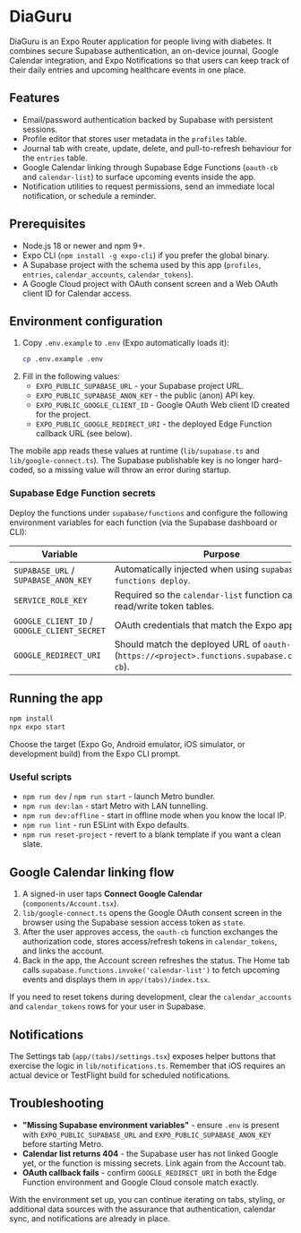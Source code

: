 # DiaGuru

DiaGuru is an Expo Router application for people living with diabetes. It combines secure Supabase authentication, an on-device journal, Google Calendar integration, and Expo Notifications so that users can keep track of their daily entries and upcoming healthcare events in one place.

## Features
- Email/password authentication backed by Supabase with persistent sessions.
- Profile editor that stores user metadata in the `profiles` table.
- Journal tab with create, update, delete, and pull-to-refresh behaviour for the `entries` table.
- Google Calendar linking through Supabase Edge Functions (`oauth-cb` and `calendar-list`) to surface upcoming events inside the app.
- Notification utilities to request permissions, send an immediate local notification, or schedule a reminder.

## Prerequisites
- Node.js 18 or newer and npm 9+.
- Expo CLI (`npm install -g expo-cli`) if you prefer the global binary.
- A Supabase project with the schema used by this app (`profiles`, `entries`, `calendar_accounts`, `calendar_tokens`).
- A Google Cloud project with OAuth consent screen and a Web OAuth client ID for Calendar access.

## Environment configuration
1. Copy `.env.example` to `.env` (Expo automatically loads it):
   ```bash
   cp .env.example .env
   ```
2. Fill in the following values:
   - `EXPO_PUBLIC_SUPABASE_URL` - your Supabase project URL.
   - `EXPO_PUBLIC_SUPABASE_ANON_KEY` - the public (anon) API key.
   - `EXPO_PUBLIC_GOOGLE_CLIENT_ID` - Google OAuth Web client ID created for the project.
   - `EXPO_PUBLIC_GOOGLE_REDIRECT_URI` - the deployed Edge Function callback URL (see below).

The mobile app reads these values at runtime (`lib/supabase.ts` and `lib/google-connect.ts`). The Supabase publishable key is no longer hard-coded, so a missing value will throw an error during startup.

### Supabase Edge Function secrets
Deploy the functions under `supabase/functions` and configure the following environment variables for each function (via the Supabase dashboard or CLI):

| Variable | Purpose |
| --- | --- |
| `SUPABASE_URL` / `SUPABASE_ANON_KEY` | Automatically injected when using `supabase functions deploy`. |
| `SERVICE_ROLE_KEY` | Required so the `calendar-list` function can read/write token tables. |
| `GOOGLE_CLIENT_ID` / `GOOGLE_CLIENT_SECRET` | OAuth credentials that match the Expo app. |
| `GOOGLE_REDIRECT_URI` | Should match the deployed URL of `oauth-cb` (`https://<project>.functions.supabase.co/oauth-cb`). |

## Running the app
```bash
npm install
npx expo start
```
Choose the target (Expo Go, Android emulator, iOS simulator, or development build) from the Expo CLI prompt.

### Useful scripts
- `npm run dev` / `npm run start` - launch Metro bundler.
- `npm run dev:lan` - start Metro with LAN tunnelling.
- `npm run dev:offline` - start in offline mode when you know the local IP.
- `npm run lint` - run ESLint with Expo defaults.
- `npm run reset-project` - revert to a blank template if you want a clean slate.

## Google Calendar linking flow
1. A signed-in user taps **Connect Google Calendar** (`components/Account.tsx`).
2. `lib/google-connect.ts` opens the Google OAuth consent screen in the browser using the Supabase session access token as `state`.
3. After the user approves access, the `oauth-cb` function exchanges the authorization code, stores access/refresh tokens in `calendar_tokens`, and links the account.
4. Back in the app, the Account screen refreshes the status. The Home tab calls `supabase.functions.invoke('calendar-list')` to fetch upcoming events and displays them in `app/(tabs)/index.tsx`.

If you need to reset tokens during development, clear the `calendar_accounts` and `calendar_tokens` rows for your user in Supabase.

## Notifications
The Settings tab (`app/(tabs)/settings.tsx`) exposes helper buttons that exercise the logic in `lib/notifications.ts`. Remember that iOS requires an actual device or TestFlight build for scheduled notifications.

## Troubleshooting
- **"Missing Supabase environment variables"** - ensure `.env` is present with `EXPO_PUBLIC_SUPABASE_URL` and `EXPO_PUBLIC_SUPABASE_ANON_KEY` before starting Metro.
- **Calendar list returns 404** - the Supabase user has not linked Google yet, or the function is missing secrets. Link again from the Account tab.
- **OAuth callback fails** - confirm `GOOGLE_REDIRECT_URI` in both the Edge Function environment and Google Cloud console match exactly.

With the environment set up, you can continue iterating on tabs, styling, or additional data sources with the assurance that authentication, calendar sync, and notifications are already in place.

